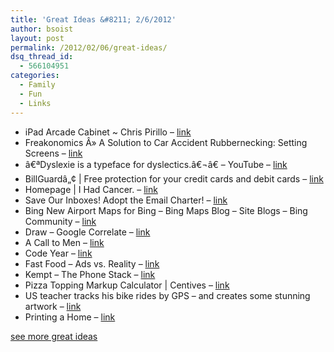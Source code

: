 ```yaml
---
title: 'Great Ideas &#8211; 2/6/2012'
author: bsoist
layout: post
permalink: /2012/02/06/great-ideas/
dsq_thread_id:
  - 566104951
categories:
  - Family
  - Fun
  - Links
---
```

  * iPad Arcade Cabinet ~ Chris Pirillo &#8211; [link][1] 
  * Freakonomics Â» A Solution to Car Accident Rubbernecking: Setting Screens &#8211; [link][2] 
  * â€ªDyslexie is a typeface for dyslectics.â€¬â€ &#8211; YouTube &#8211; [link][3] 
  * BillGuardâ„¢ | Free protection for your credit cards and debit cards &#8211; [link][4] 
  * Homepage | I Had Cancer. &#8211; [link][5] 
  * Save Our Inboxes! Adopt the Email Charter! &#8211; [link][6] 
  * Bing New Airport Maps for Bing &#8211; Bing Maps Blog &#8211; Site Blogs &#8211; Bing Community &#8211; [link][7] 
  * Draw &#8211; Google Correlate &#8211; [link][8] 
  * A Call to Men &#8211; [link][9] 
  * Code Year &#8211; [link][10] 
  * Fast Food &#8211; Ads vs. Reality &#8211; [link][11] 
  * Kempt &#8211; The Phone Stack &#8211; [link][12] 
  * Pizza Topping Markup Calculator | Centives &#8211; [link][13] 
  * US teacher tracks his bike rides by GPS &#8211; and creates some stunning artwork &#8211; [link][14] 
  * Printing a Home &#8211; [link][15] 

[see more great ideas][16]

 [1]: http://chris.pirillo.com/ipad-arcade-cabinet/?utm_source=feedburner&utm_medium=feed&utm_campaign=Feed%3A+ChrisPirillo+%28Chris+Pirillo%29&utm_content=Google+Reader
 [2]: http://www.freakonomics.com/2011/07/12/a-solution-to-car-accident-rubbernecking-setting-screens/
 [3]: http://www.youtube.com/watch?v=VLtYFcHx7ec&feature=player_embedded#at=113
 [4]: http://www.billguard.com/
 [5]: http://www.ihadcancer.com/
 [6]: http://emailcharter.org/
 [7]: http://www.bing.com/community/site_blogs/b/maps/archive/2011/09/29/new-airport-maps-for-bing.aspx
 [8]: http://www.google.com/trends/correlate/draw
 [9]: http://acalltomen.com/index.php
 [10]: http://codeyear.com/
 [11]: http://www.alphaila.com/articles/failure/fast-food-false-advertising-vs-reality/
 [12]: http://www.getkempt.com/the-code/the-phone-stack.php
 [13]: http://www.centives.net/S/2012/pizza-topping-markup-calculator/
 [14]: http://road.cc/content/news/51232-us-teacher-tracks-his-bike-rides-gps-and-creates-some-stunning-artwork-gallery
 [15]: http://www.business-opportunities.biz/2012/01/26/printing-a-home/
 [16]: http://delicious.com/bsoist/i